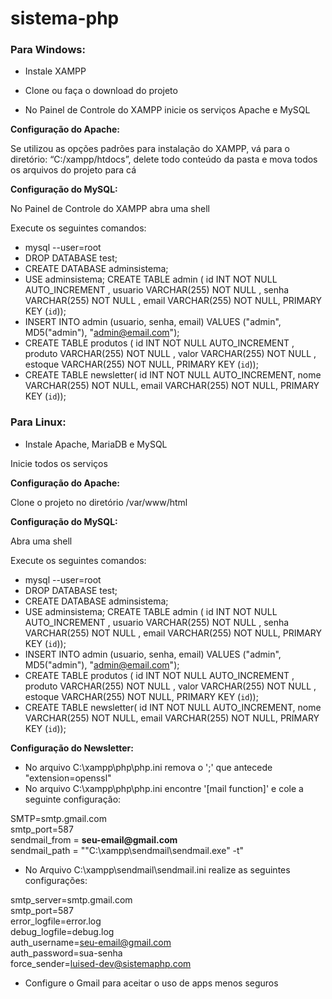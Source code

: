 # sistema-php

### Para Windows: 

* Instale XAMPP

* Clone ou faça o download do projeto

* No Painel de Controle do XAMPP inicie os serviços Apache e MySQL

__Configuração do Apache:__

Se utilizou as opções padrões para instalação do XAMPP, vá para o diretório: “C:/xampp/htdocs”, delete todo conteúdo da pasta e mova todos os arquivos do projeto para cá

__Configuração do MySQL:__

No Painel de Controle do XAMPP abra uma shell

Execute os seguintes comandos:

- mysql --user=root
- DROP DATABASE test;
- CREATE DATABASE adminsistema;
- USE adminsistema;
    CREATE TABLE admin ( 
    id INT NOT NULL AUTO_INCREMENT ,
    usuario VARCHAR(255) NOT NULL ,
    senha VARCHAR(255) NOT NULL ,
    email VARCHAR(255) NOT NULL,
    PRIMARY KEY (`id`));
- INSERT INTO admin (usuario, senha, email) VALUES ("admin", MD5("admin"), "admin@email.com");
- CREATE TABLE produtos (
    id INT NOT NULL AUTO_INCREMENT ,
    produto VARCHAR(255) NOT NULL ,
    valor VARCHAR(255) NOT NULL ,
    estoque VARCHAR(255) NOT NULL,
    PRIMARY KEY (`id`));
- CREATE TABLE newsletter(
	  id INT NOT NULL AUTO_INCREMENT,
	  nome VARCHAR(255) NOT NULL,
	  email VARCHAR(255) NOT NULL,
    PRIMARY KEY (`id`));

### Para Linux: 

* Instale Apache, MariaDB e MySQL

Inicie todos os serviços

__Configuração do Apache:__

Clone o projeto no diretório /var/www/html

__Configuração do MySQL:__

Abra uma shell

Execute os seguintes comandos:

- mysql --user=root
- DROP DATABASE test;
- CREATE DATABASE adminsistema;
- USE adminsistema;
    CREATE TABLE admin ( 
    id INT NOT NULL AUTO_INCREMENT ,
    usuario VARCHAR(255) NOT NULL ,
    senha VARCHAR(255) NOT NULL ,
    email VARCHAR(255) NOT NULL,
    PRIMARY KEY (`id`));
- INSERT INTO admin (usuario, senha, email) VALUES ("admin", MD5("admin"), "admin@email.com");
- CREATE TABLE produtos (
    id INT NOT NULL AUTO_INCREMENT ,
    produto VARCHAR(255) NOT NULL ,
    valor VARCHAR(255) NOT NULL ,
    estoque VARCHAR(255) NOT NULL,
    PRIMARY KEY (`id`));
- CREATE TABLE newsletter(
	  id INT NOT NULL AUTO_INCREMENT,
	  nome VARCHAR(255) NOT NULL,
	  email VARCHAR(255) NOT NULL,
    PRIMARY KEY (`id`));

__Configuração do Newsletter:__

- No arquivo C:\xampp\php\php.ini remova o ';' que antecede "extension=openssl"
- No arquivo C:\xampp\php\php.ini encontre '[mail function]' e cole a seguinte configuração:

SMTP=smtp.gmail.com<br>
smtp_port=587<br>
sendmail_from = __seu-email@gmail.com__<br>
sendmail_path = "\"C:\xampp\sendmail\sendmail.exe\" -t"<br>

- No Arquivo C:\xampp\sendmail\sendmail.ini realize as seguintes configurações:

smtp_server=smtp.gmail.com<br>
smtp_port=587<br>
error_logfile=error.log<br>
debug_logfile=debug.log<br>
auth_username=seu-email@gmail.com<br>
auth_password=sua-senha<br>
force_sender=luised-dev@sistemaphp.com<br>

- Configure o Gmail para aceitar o uso de apps menos seguros
